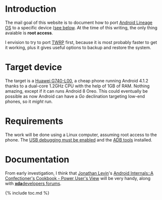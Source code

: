 # Introduction

The mail goal of this website is to document how to port [Android Lineage OS](https://lineageos.org/) to a specific device ([see below](#target-device). At the time of this writing, the only thing avaiable is **root access**.

I envision to try to port [TWRP](https://twrp.me/) first, because it is most probably faster to get it working, plus it gives useful options to backup and restore the system.

# Target device

The target is a [Huawei G740-L00](https://www.gsmarena.com/huawei_ascend_g740-5840.php), a cheap phone running Android 4.1.2 thanks to a dual-core 1.2GHz CPU with the help of 1GB of RAM. Nothing amazing, except if it can runs Android 8 Oreo. This could eventually be possible as now Android can have a *Go* declination targeting low-end phones, so it *might* run.

# Requirements

The work will be done using a Linux computer, assuming root access to the phone. The [USB debugging must be enabled](https://developer.android.com/studio/debug/dev-options.html) and the [ADB tools](https://developer.android.com/studio/run/oem-usb.html) installed.

# Documentation

From early investigation, I think that [Jonathan Levin](http://newandroidbook.com/)'s [Android Internals::A Confectioner's Cookbook - Power User's View](http://newandroidbook.com/AIvI-M-RL1.pdf) will be very handy, along with [**xda**developers forums](https://forum.xda-developers.com/).

{% include toc.md %}
